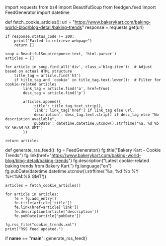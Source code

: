 import requests
from bs4 import BeautifulSoup
from feedgen.feed import FeedGenerator
import datetime

def fetch_cookie_articles():
    url = "https://www.bakerykart.com/baking-world-blog/blog-detail/baking-trends"
    response = requests.get(url)
    
    if response.status_code != 200:
        print("Failed to retrieve webpage")
        return []
    
    soup = BeautifulSoup(response.text, 'html.parser')
    articles = []
    
    for article in soup.find_all('div', class_='blog-item'):  # Adjust based on actual HTML structure
        title_tag = article.find('h3')
        if title_tag and 'cookie' in title_tag.text.lower():  # Filter for cookie-related articles
            link_tag = article.find('a', href=True)
            desc_tag = article.find('p')
            
            articles.append({
                'title': title_tag.text.strip(),
                'link': link_tag['href'] if link_tag else url,
                'description': desc_tag.text.strip() if desc_tag else "No description available",
                'pubDate': datetime.datetime.utcnow().strftime('%a, %d %b %Y %H:%M:%S GMT')
            })
    
    return articles

def generate_rss_feed():
    fg = FeedGenerator()
    fg.title("Bakery Kart - Cookie Trends")
    fg.link(href="https://www.bakerykart.com/baking-world-blog/blog-detail/baking-trends")
    fg.description("Latest cookie-related baking trends from Bakery Kart.")
    fg.language("en")
    fg.pubDate(datetime.datetime.utcnow().strftime('%a, %d %b %Y %H:%M:%S GMT'))
    
    articles = fetch_cookie_articles()
    
    for article in articles:
        fe = fg.add_entry()
        fe.title(article['title'])
        fe.link(href=article['link'])
        fe.description(article['description'])
        fe.pubDate(article['pubDate'])
    
    fg.rss_file("cookie_trends.xml")
    print("RSS feed updated.")

if __name__ == "__main__":
    generate_rss_feed()
